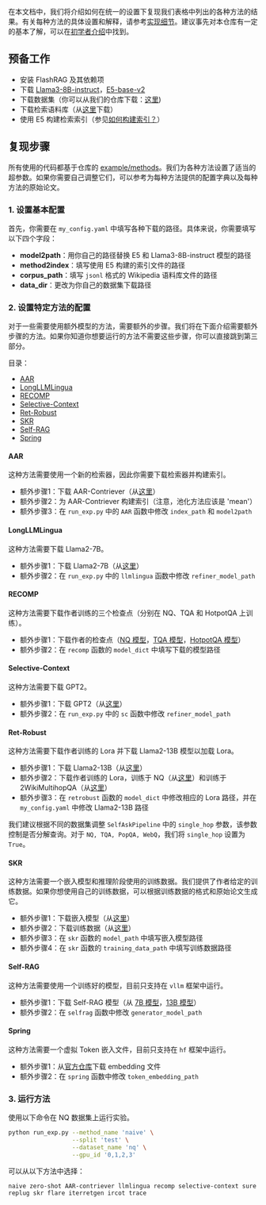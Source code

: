 在本文档中，我们将介绍如何在统一的设置下复现我们表格中列出的各种方法的结果。有关每种方法的具体设置和解释，请参考[实现细节](./baseline_details.md)。建议事先对本仓库有一定的基本了解，可以在[初学者介绍](./introduction_for_beginners_en.md)中找到。

## 预备工作

- 安装 FlashRAG 及其依赖项
- 下载 [Llama3-8B-instruct](https://huggingface.co/meta-llama/Meta-Llama-3-8B-Instruct)，[E5-base-v2](https://huggingface.co/intfloat/e5-base-v2)
- 下载数据集（你可以从我们的仓库下载：[这里](https://huggingface.co/datasets/ignore/FlashRAG_datasets))
- 下载检索语料库（从[这里](https://huggingface.co/datasets/RUC-NLPIR/FlashRAG_datasets)下载）
- 使用 E5 构建检索索引（参见[如何构建索引？](./building-index.md)）

## 复现步骤

所有使用的代码都基于仓库的 [example/methods](../examples/methods/)。我们为各种方法设置了适当的超参数。如果你需要自己调整它们，可以参考为每种方法提供的配置字典以及每种方法的原始论文。

### 1. 设置基本配置

首先，你需要在 `my_config.yaml` 中填写各种下载的路径。具体来说，你需要填写以下四个字段：
- **model2path**：用你自己的路径替换 E5 和 Llama3-8B-instruct 模型的路径
- **method2index**：填写使用 E5 构建的索引文件的路径
- **corpus_path**：填写 `jsonl` 格式的 Wikipedia 语料库文件的路径
- **data_dir**：更改为你自己的数据集下载路径

### 2. 设置特定方法的配置

对于一些需要使用额外模型的方法，需要额外的步骤。我们将在下面介绍需要额外步骤的方法。如果你知道你想要运行的方法不需要这些步骤，你可以直接跳到第三部分。

目录：
- [AAR](#aar)
- [LongLLMLingua](#longllmlingua)
- [RECOMP](#recomp)
- [Selective-Context](#selective-context)
- [Ret-Robust](#ret-robust)
- [SKR](#skr)
- [Self-RAG](#self-rag)
- [Spring](#spring)

#### AAR

这种方法需要使用一个新的检索器，因此你需要下载检索器并构建索引。

- 额外步骤1：下载 AAR-Contriever（从[这里](https://huggingface.co/OpenMatch/AAR-Contriever-KILT)）
- 额外步骤2：为 AAR-Contriever 构建索引（注意，池化方法应该是 'mean'）
- 额外步骤3：在 `run_exp.py` 中的 `AAR` 函数中修改 `index_path` 和 `model2path`

#### LongLLMLingua

这种方法需要下载 Llama2-7B。

- 额外步骤1：下载 Llama2-7B（从[这里](https://huggingface.co/meta-llama/Llama-2-7b-hf)）
- 额外步骤2：在 `run_exp.py` 中的 `llmlingua` 函数中修改 `refiner_model_path`

#### RECOMP

这种方法需要下载作者训练的三个检查点（分别在 NQ、TQA 和 HotpotQA 上训练）。

- 额外步骤1：下载作者的检查点（[NQ 模型](https://huggingface.co/fangyuan/nq_abstractive_compressor)，[TQA 模型](https://huggingface.co/fangyuan/tqa_abstractive_compressor)，[HotpotQA 模型](https://huggingface.co/fangyuan/hotpotqa_abstractive)）
- 额外步骤2：在 `recomp` 函数的 `model_dict` 中填写下载的模型路径

#### Selective-Context

这种方法需要下载 GPT2。

- 额外步骤1：下载 GPT2（从[这里](https://huggingface.co/openai-community/gpt2)）
- 额外步骤2：在 `run_exp.py` 中的 `sc` 函数中修改 `refiner_model_path`

#### Ret-Robust

这种方法需要下载作者训练的 Lora 并下载 Llama2-13B 模型以加载 Lora。

- 额外步骤1：下载 Llama2-13B（从[这里](https://huggingface.co/meta-llama/Llama-2-13b-hf)）
- 额外步骤2：下载作者训练的 Lora，训练于 NQ（从[这里](https://huggingface.co/Ori/llama-2-13b-peft-nq-retrobust)）和训练于 2WikiMultihopQA（从[这里](https://huggingface.co/Ori/llama-2-13b-peft-2wikihop-retrobust)）
- 额外步骤3：在 `retrobust` 函数的 `model_dict` 中修改相应的 Lora 路径，并在 `my_config.yaml` 中修改 Llama2-13B 路径

我们建议根据不同的数据集调整 `SelfAskPipeline` 中的 `single_hop` 参数，该参数控制是否分解查询。对于 `NQ, TQA, PopQA, WebQ`，我们将 `single_hop` 设置为 `True`。

#### SKR

这种方法需要一个嵌入模型和推理阶段使用的训练数据。我们提供了作者给定的训练数据。如果你想使用自己的训练数据，可以根据训练数据的格式和原始论文生成它。

- 额外步骤1：下载嵌入模型（从[这里](https://huggingface.co/princeton-nlp/sup-simcse-bert-base-uncased)）
- 额外步骤2：下载训练数据（从[这里](../examples/methods/sample_data/skr_training.json)）
- 额外步骤3：在 `skr` 函数的 `model_path` 中填写嵌入模型路径
- 额外步骤4：在 `skr` 函数的 `training_data_path` 中填写训练数据路径

#### Self-RAG

这种方法需要使用一个训练好的模型，目前只支持在 `vllm` 框架中运行。

- 额外步骤1：下载 Self-RAG 模型（从 [7B 模型](https://huggingface.co/selfrag/selfrag_llama2_7b)，[13B 模型](https://huggingface.co/selfrag/selfrag_llama2_13b)）
- 额外步骤2：在 `selfrag` 函数中修改 `generator_model_path`

#### Spring
这种方法需要一个虚拟 Token 嵌入文件，目前只支持在 `hf` 框架中运行。

- 额外步骤1：从[官方仓库](https://huggingface.co/yutaozhu94/SPRING)下载 embedding 文件
- 额外步骤2：在 `spring` 函数中修改 `token_embedding_path`

### 3. 运行方法

使用以下命令在 NQ 数据集上运行实验。

```bash
python run_exp.py --method_name 'naive' \
                  --split 'test' \
                  --dataset_name 'nq' \
                  --gpu_id '0,1,2,3'
```

可以从以下方法中选择：
```
naive zero-shot AAR-contriever llmlingua recomp selective-context sure replug skr flare iterretgen ircot trace
```
